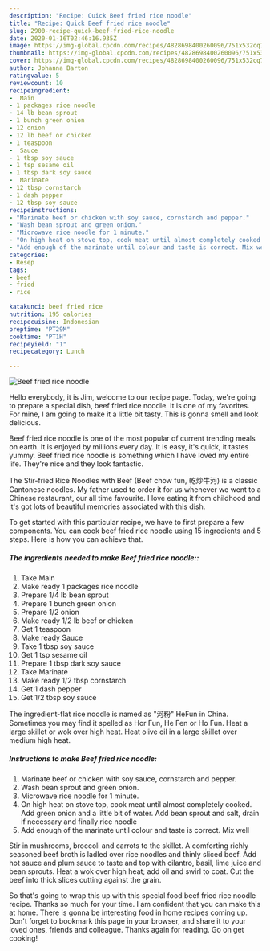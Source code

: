 ```yaml
---
description: "Recipe: Quick Beef fried rice noodle"
title: "Recipe: Quick Beef fried rice noodle"
slug: 2900-recipe-quick-beef-fried-rice-noodle
date: 2020-01-16T02:46:16.935Z
image: https://img-global.cpcdn.com/recipes/4828698400260096/751x532cq70/beef-fried-rice-noodle-recipe-main-photo.jpg
thumbnail: https://img-global.cpcdn.com/recipes/4828698400260096/751x532cq70/beef-fried-rice-noodle-recipe-main-photo.jpg
cover: https://img-global.cpcdn.com/recipes/4828698400260096/751x532cq70/beef-fried-rice-noodle-recipe-main-photo.jpg
author: Johanna Barton
ratingvalue: 5
reviewcount: 10
recipeingredient:
-  Main
- 1 packages rice noodle
- 14 lb bean sprout
- 1 bunch green onion
- 12 onion
- 12 lb beef or chicken
- 1 teaspoon
-  Sauce
- 1 tbsp soy sauce
- 1 tsp sesame oil
- 1 tbsp dark soy sauce
-  Marinate
- 12 tbsp cornstarch
- 1 dash pepper
- 12 tbsp soy sauce
recipeinstructions:
- "Marinate beef or chicken with soy sauce, cornstarch and pepper."
- "Wash bean sprout and green onion."
- "Microwave rice noodle for 1 minute."
- "On high heat on stove top, cook meat until almost completely cooked. Add green onion and a little bit of water. Add bean sprout and salt, drain if necessary and finally rice noodle"
- "Add enough of the marinate until colour and taste is correct. Mix well"
categories:
- Resep
tags:
- beef
- fried
- rice

katakunci: beef fried rice
nutrition: 195 calories
recipecuisine: Indonesian
preptime: "PT29M"
cooktime: "PT1H"
recipeyield: "1"
recipecategory: Lunch

---
```



![Beef fried rice noodle](https://img-global.cpcdn.com/recipes/4828698400260096/751x532cq70/beef-fried-rice-noodle-recipe-main-photo.jpg)

Hello everybody, it is Jim, welcome to our recipe page. Today, we're going to prepare a special dish, beef fried rice noodle. It is one of my favorites. For mine, I am going to make it a little bit tasty. This is gonna smell and look delicious.

Beef fried rice noodle is one of the most popular of current trending meals on earth. It is enjoyed by millions every day. It is easy, it's quick, it tastes yummy. Beef fried rice noodle is something which I have loved my entire life. They're nice and they look fantastic.

The Stir-fried Rice Noodles with Beef (Beef chow fun, 乾炒牛河) is a classic Cantonese noodles. My father used to order it for us whenever we went to a Chinese restaurant, our all time favourite. I love eating it from childhood and it&#39;s got lots of beautiful memories associated with this dish.


To get started with this particular recipe, we have to first prepare a few components. You can cook beef fried rice noodle using 15 ingredients and 5 steps. Here is how you can achieve that.

##### The ingredients needed to make Beef fried rice noodle::

1. Take  Main
1. Make ready 1 packages rice noodle
1. Prepare 1/4 lb bean sprout
1. Prepare 1 bunch green onion
1. Prepare 1/2 onion
1. Make ready 1/2 lb beef or chicken
1. Get 1 teaspoon
1. Make ready  Sauce
1. Take 1 tbsp soy sauce
1. Get 1 tsp sesame oil
1. Prepare 1 tbsp dark soy sauce
1. Take  Marinate
1. Make ready 1/2 tbsp cornstarch
1. Get 1 dash pepper
1. Get 1/2 tbsp soy sauce


The ingredient-flat rice noodle is named as &#34;河粉&#34; HeFun in China. Sometimes you may find it spelled as Hor Fun, He Fen or Ho Fun. Heat a large skillet or wok over high heat. Heat olive oil in a large skillet over medium high heat. 

##### Instructions to make Beef fried rice noodle:

1. Marinate beef or chicken with soy sauce, cornstarch and pepper.
1. Wash bean sprout and green onion.
1. Microwave rice noodle for 1 minute.
1. On high heat on stove top, cook meat until almost completely cooked. Add green onion and a little bit of water. Add bean sprout and salt, drain if necessary and finally rice noodle
1. Add enough of the marinate until colour and taste is correct. Mix well


Stir in mushrooms, broccoli and carrots to the skillet. A comforting richly seasoned beef broth is ladled over rice noodles and thinly sliced beef. Add hot sauce and plum sauce to taste and top with cilantro, basil, lime juice and bean sprouts. Heat a wok over high heat; add oil and swirl to coat. Cut the beef into thick slices cutting against the grain. 

So that's going to wrap this up with this special food beef fried rice noodle recipe. Thanks so much for your time. I am confident that you can make this at home. There is gonna be interesting food in home recipes coming up. Don't forget to bookmark this page in your browser, and share it to your loved ones, friends and colleague. Thanks again for reading. Go on get cooking!
